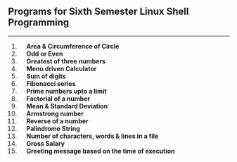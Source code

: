 ## Programs for Sixth Semester Linux Shell Programming

---

01. &emsp; **Area & Circumference of Circle**
02. &emsp; **Odd or Even**
03. &emsp; **Greatest of three numbers**
04. &emsp; **Menu driven Calculator**
05. &emsp; **Sum of digits**
06. &emsp; **Fibonacci series**
07. &emsp; **Prime numbers upto a limit**
08. &emsp; **Factorial of a number**
09. &emsp; **Mean & Standard Deviation**
10. &emsp; **Armstrong number**
11. &emsp; **Reverse of a number**
12. &emsp; **Palindrome String**
13. &emsp; **Number of characters, words & lines in a file**
14. &emsp; **Gross Salary**
15. &emsp; **Greeting message based on the time of execution**